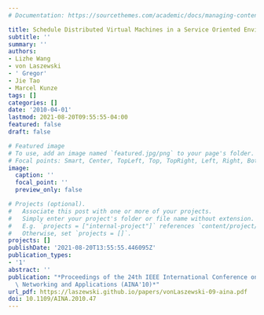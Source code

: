 ```yaml
---
# Documentation: https://sourcethemes.com/academic/docs/managing-content/

title: Schedule Distributed Virtual Machines in a Service Oriented Environment
subtitle: ''
summary: ''
authors:
- Lizhe Wang
- von Laszewski
- ' Gregor'
- Jie Tao
- Marcel Kunze
tags: []
categories: []
date: '2010-04-01'
lastmod: 2021-08-20T09:55:55-04:00
featured: false
draft: false

# Featured image
# To use, add an image named `featured.jpg/png` to your page's folder.
# Focal points: Smart, Center, TopLeft, Top, TopRight, Left, Right, BottomLeft, Bottom, BottomRight.
image:
  caption: ''
  focal_point: ''
  preview_only: false

# Projects (optional).
#   Associate this post with one or more of your projects.
#   Simply enter your project's folder or file name without extension.
#   E.g. `projects = ["internal-project"]` references `content/project/deep-learning/index.md`.
#   Otherwise, set `projects = []`.
projects: []
publishDate: '2021-08-20T13:55:55.446095Z'
publication_types:
- '1'
abstract: ''
publication: "*Proceedings of the 24th IEEE International Conference on Advanced Information\
  \ Networking and Applications (AINA'10)*"
url_pdf: https://laszewski.github.io/papers/vonLaszewski-09-aina.pdf
doi: 10.1109/AINA.2010.47
---
```

